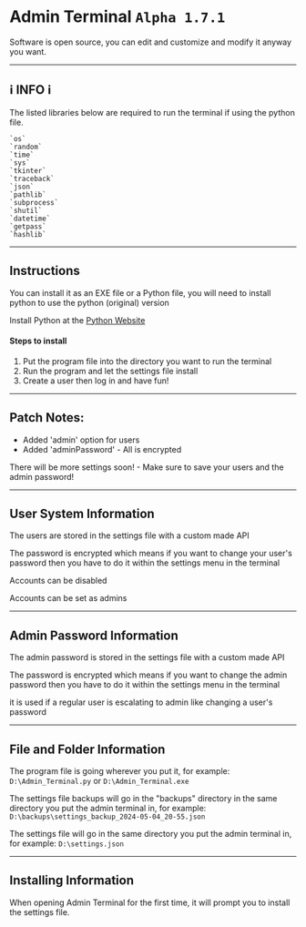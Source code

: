 # Admin Terminal `Alpha 1.7.1`

Software is open source, you can edit and customize and modify it anyway you want.

---

## ℹ️ INFO ℹ️

The listed libraries below are required to run the terminal if using the python file.

    `os`
    `random`
    `time`
    `sys`
    `tkinter`
    `traceback`
    `json`
    `pathlib`
    `subprocess`
    `shutil`
    `datetime`
    `getpass`
    `hashlib`

---

## Instructions

You can install it as an EXE file or a Python file, you will need to install python to use the python (original) version

Install Python at the [Python Website](https://www.python.org)

#### Steps to install

1. Put the program file into the directory you want to run the terminal
2. Run the program and let the settings file install
3. Create a user then log in and have fun!

---

## Patch Notes:
-   Added 'admin' option for users
-   Added 'adminPassword' - All is encrypted

There will be more settings soon! - Make sure to save your users and the admin password!

---

## User System Information

The users are stored in the settings file with a custom made API

The password is encrypted which means if you want to change your user's password then you have to do it within the settings menu in the terminal

Accounts can be disabled

Accounts can be set as admins

---

## Admin Password Information

The admin password is stored in the settings file with a custom made API

The password is encrypted which means if you want to change the admin password then you have to do it within the settings menu in the terminal

it is used if a regular user is escalating to admin like changing a user's password

---
## File and Folder Information

The program file is going wherever you put it, for example: `D:\Admin_Terminal.py` or `D:\Admin_Terminal.exe`

The settings file backups will go in the "backups" directory in the same directory you put the admin terminal in, for example: `D:\backups\settings_backup_2024-05-04_20-55.json`

The settings file will go in the same directory you put the admin terminal in, for example: `D:\settings.json`

---

## Installing Information

When opening Admin Terminal for the first time, it will prompt you to install the settings file.
